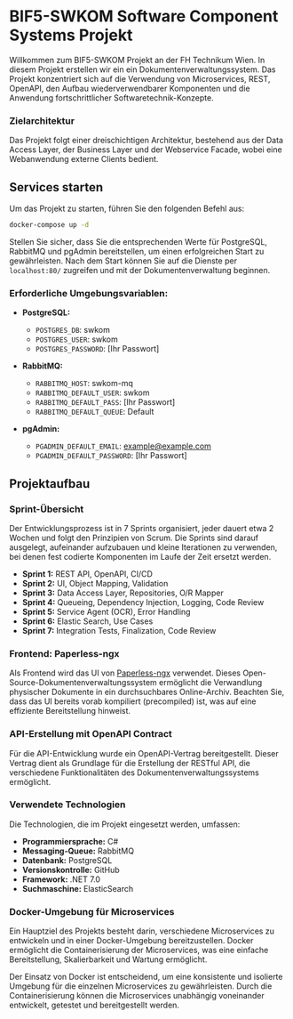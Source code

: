 # BIF5-SWKOM Software Component Systems Projekt

Willkommen zum BIF5-SWKOM Projekt an der FH Technikum Wien. In diesem Projekt erstellen wir ein ein Dokumentenverwaltungssystem. Das Projekt konzentriert sich auf die Verwendung von Microservices, REST, OpenAPI, den Aufbau wiederverwendbarer Komponenten und die Anwendung fortschrittlicher Softwaretechnik-Konzepte.

### Zielarchitektur

Das Projekt folgt einer dreischichtigen Architektur, bestehend aus der Data Access Layer, der Business Layer und der Webservice Facade, wobei eine Webanwendung externe Clients bedient.

## Services starten

Um das Projekt zu starten, führen Sie den folgenden Befehl aus:

```bash
docker-compose up -d
```
Stellen Sie sicher, dass Sie die entsprechenden Werte für PostgreSQL, RabbitMQ und pgAdmin bereitstellen, um einen erfolgreichen Start zu gewährleisten. Nach dem Start können Sie auf die Dienste per `localhost:80/` zugreifen und mit der Dokumentenverwaltung beginnen.

### Erforderliche Umgebungsvariablen:

- **PostgreSQL:**
  - `POSTGRES_DB`: swkom
  - `POSTGRES_USER`: swkom
  - `POSTGRES_PASSWORD`: [Ihr Passwort]

- **RabbitMQ:**
  - `RABBITMQ_HOST`: swkom-mq
  - `RABBITMQ_DEFAULT_USER`: swkom
  - `RABBITMQ_DEFAULT_PASS`: [Ihr Passwort]
  - `RABBITMQ_DEFAULT_QUEUE`: Default

- **pgAdmin:**
  - `PGADMIN_DEFAULT_EMAIL`: example@example.com
  - `PGADMIN_DEFAULT_PASSWORD`: [Ihr Passwort]


## Projektaufbau

### Sprint-Übersicht

Der Entwicklungsprozess ist in 7 Sprints organisiert, jeder dauert etwa 2 Wochen und folgt den Prinzipien von Scrum. Die Sprints sind darauf ausgelegt, aufeinander aufzubauen und kleine Iterationen zu verwenden, bei denen fest codierte Komponenten im Laufe der Zeit ersetzt werden.

- **Sprint 1:** REST API, OpenAPI, CI/CD
- **Sprint 2:** UI, Object Mapping, Validation
- **Sprint 3:** Data Access Layer, Repositories, O/R Mapper
- **Sprint 4:** Queueing, Dependency Injection, Logging, Code Review
- **Sprint 5:** Service Agent (OCR), Error Handling
- **Sprint 6:** Elastic Search, Use Cases
- **Sprint 7:** Integration Tests, Finalization, Code Review

### Frontend: Paperless-ngx

Als Frontend wird das UI von [Paperless-ngx](https://docs.paperless-ngx.com/) verwendet. Dieses Open-Source-Dokumentenverwaltungssystem ermöglicht die Verwandlung physischer Dokumente in ein durchsuchbares Online-Archiv. Beachten Sie, dass das UI bereits vorab kompiliert (precompiled) ist, was auf eine effiziente Bereitstellung hinweist.

### API-Erstellung mit OpenAPI Contract

Für die API-Entwicklung wurde ein OpenAPI-Vertrag bereitgestellt. Dieser Vertrag dient als Grundlage für die Erstellung der RESTful API, die verschiedene Funktionalitäten des Dokumentenverwaltungssystems ermöglicht.

### Verwendete Technologien

Die Technologien, die im Projekt eingesetzt werden, umfassen:

- **Programmiersprache:** C#
- **Messaging-Queue:** RabbitMQ
- **Datenbank:** PostgreSQL
- **Versionskontrolle:** GitHub
- **Framework:** .NET 7.0
- **Suchmaschine:** ElasticSearch

### Docker-Umgebung für Microservices

Ein Hauptziel des Projekts besteht darin, verschiedene Microservices zu entwickeln und in einer Docker-Umgebung bereitzustellen. Docker ermöglicht die Containerisierung der Microservices, was eine einfache Bereitstellung, Skalierbarkeit und Wartung ermöglicht.

Der Einsatz von Docker ist entscheidend, um eine konsistente und isolierte Umgebung für die einzelnen Microservices zu gewährleisten. Durch die Containerisierung können die Microservices unabhängig voneinander entwickelt, getestet und bereitgestellt werden.